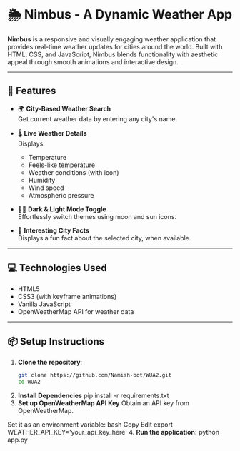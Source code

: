 # 🌦️ Nimbus - A Dynamic Weather App

**Nimbus** is a responsive and visually engaging weather application that provides real-time weather updates for cities around the world. Built with HTML, CSS, and JavaScript, Nimbus blends functionality with aesthetic appeal through smooth animations and interactive design.

---

## 🚀 Features

- 🌍 **City-Based Weather Search**  
  Get current weather data by entering any city's name.

- 🌡️ **Live Weather Details**  
  Displays:
  - Temperature
  - Feels-like temperature
  - Weather conditions (with icon)
  - Humidity
  - Wind speed
  - Atmospheric pressure

- 🌙🌞 **Dark & Light Mode Toggle**  
  Effortlessly switch themes using moon and sun icons.

- 📌 **Interesting City Facts**  
  Displays a fun fact about the selected city, when available.

---

## 💻 Technologies Used

- HTML5
- CSS3 (with keyframe animations)
- Vanilla JavaScript
- OpenWeatherMap API for weather data

---

## 📦 Setup Instructions

1. **Clone the repository**:
   ```bash
   git clone https://github.com/Namish-bot/WUA2.git
   cd WUA2
2. **Install Dependencies**
   pip install -r requirements.txt
3. **Set up OpenWeatherMap API Key**
   Obtain an API key from OpenWeatherMap.

  Set it as an environment variable:
  bash
  Copy
  Edit
  export WEATHER_API_KEY='your_api_key_here'
  4. **Run the application:**
    python app.py
